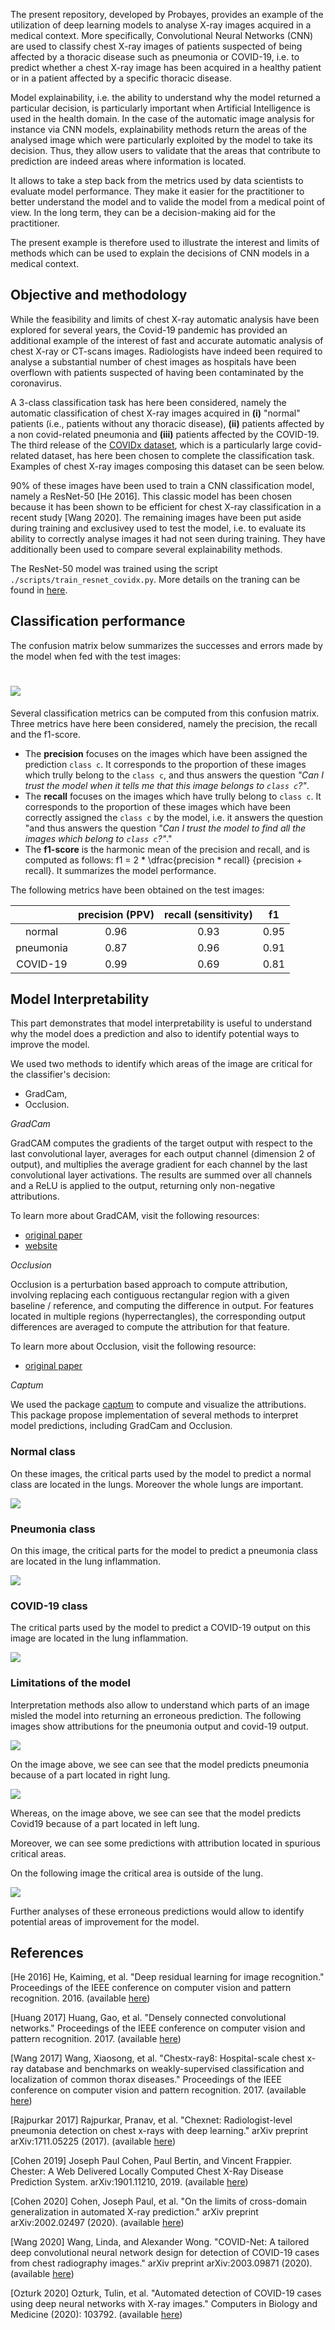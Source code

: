 The present repository, developed by Probayes, provides an example of the utilization of deep learning models to analyse X-ray images acquired in a medical context. 
More specifically, Convolutional Neural Networks (CNN) are used to classify chest X-ray images of patients suspected of being affected by a 
thoracic disease such as pneumonia or COVID-19, i.e. to predict whether a chest X-ray image has been acquired in a healthy patient or 
in a patient affected by a specific thoracic disease.

Model explainability, i.e. the ability to understand why the model returned a particular decision, is particularly important
when Artificial Intelligence is used in the health domain.
In the case of the automatic image analysis for instance via CNN models, explainability methods return the areas of the analysed image
which were particularly exploited by the model to take its decision.
Thus, they allow users to validate that the areas that contribute to prediction are indeed areas where information is located.

It allows to take a step back from the metrics used by data scientists to evaluate model performance.
They make it easier for the practitioner to better understand the model and to valide the model from a medical point of view.
In the long term, they can be a decision-making aid for the practitioner.

The present example is therefore used to illustrate the interest and limits of methods which can be used to explain the decisions of CNN models in a medical context.


## Objective and methodology

While the feasibility and limits of chest X-ray automatic analysis have been explored for several years, the Covid-19 pandemic has provided 
an additional example of the interest of fast and accurate automatic analysis of chest X-ray or CT-scans images. 
Radiologists have indeed been required to analyse a substantial number of chest images as hospitals have been overflown with patients 
suspected of having been contaminated by the coronavirus.

A 3-class classification task has here been considered, namely the automatic classification of chest X-ray images acquired in 
 **(i)** "normal" patients (i.e., patients without any thoracic disease), **(ii)** patients affected by a non covid-related pneumonia 
 and **(iii)** patients affected by the COVID-19. 
The third release of the [COVIDx dataset](https://github.com/lindawangg/COVID-Net/blob/master/docs/COVIDx.md), which is a particularly 
large covid-related dataset, has here been chosen to complete the classification task. 
Examples of chest X-ray images composing this dataset can be seen below.

90% of these images have been used to train a CNN classification model, namely a ResNet-50 [He 2016].
This classic model has been chosen because it has been shown to be efficient for chest X-ray classification in a recent study [Wang 2020].
The remaining images have been put aside during training and exclusivey used to test the model, i.e. to evaluate its ability to correctly
analyse images it had not seen during training.
They have additionally been used to compare several explainability methods.

The ResNet-50 model was trained using the script
`./scripts/train_resnet_covidx.py`. More details on the traning can be found in
[here](./scripts/README.md).

## Classification performance

The confusion matrix below summarizes the successes and errors made by the model when fed with the test images:

# ![](./notebooks/results/confusion_matrix_resnet50.png)


Several classification metrics can be computed from this confusion matrix.
Three metrics have here been considered, namely the precision, the recall and the f1-score.
+ The **precision** focuses on the images which have been assigned the prediction `class c`. 
It corresponds to the proportion of these images which trully belong to the `class c`, and thus answers the question 
*"Can I trust the model when it tells me that this image belongs to `class c`?"*.
+ The **recall** focuses on the images which have trully belong to `class c`. It corresponds to the proportion of these images which 
have been correctly assigned the `class c` by the model, i.e. it answers the question "and thus answers the question
 *"Can I trust the model to find all the images which belong to `class c`?"*."
 + The **f1-score** is the harmonic mean of the precision and recall, and is computed as follows: 
 f1 = 2 * \dfrac{precision * recall}  {precision + recall}. It summarizes the model performance.

The following metrics have been obtained on the test images:

|             |   precision (PPV) |   recall (sensitivity) |     f1 |
| :---------: | :---------------: | :--------------------: | :----: |
| normal      |              0.96 |                   0.93 |   0.95 |
| pneumonia   |              0.87 |                   0.96 |   0.91 |
| COVID-19    |              0.99 |                   0.69 |   0.81 |



## Model Interpretability 

This part demonstrates that model interpretability is useful to understand why
the model does a prediction and also to identify potential ways to improve the
model.

We used two methods to identify which areas of the image are critical for the classifier's
decision:
- GradCam,
- Occlusion.

*GradCam*

GradCAM computes the gradients of the target output with respect to the last
convolutional layer, averages for each output channel (dimension 2 of output),
and multiplies the average gradient for each channel by the last convolutional
layer activations. The results are summed over all channels and a ReLU is
applied to the output, returning only non-negative attributions.

To learn more about GradCAM, visit the following resources:

- [original paper](https://arxiv.org/abs/1610.02391)
- [website](http://gradcam.cloudcv.org/)

*Occlusion*

Occlusion is a perturbation based approach to compute attribution, involving
replacing each contiguous rectangular region with a given baseline / reference,
and computing the difference in output. For features located in multiple regions
(hyperrectangles), the corresponding output differences are averaged to compute
the attribution for that feature. 

To learn more about Occlusion, visit the following resource:

- [original paper](https://arxiv.org/abs/1311.2901)

*Captum*

We used the package [captum](https://captum.ai/) to compute and visualize the
attributions. This package propose implementation of several methods to
interpret model predictions, including GradCam and Occlusion.

### Normal class 

On these images, the critical parts used by the model to predict a normal class
are located in the lungs. Moreover the whole lungs are important.

![](./notebooks/figures/resnet50_covidxv3_interpretation/normal_ok.jpg)

### Pneumonia class 

On this image, the critical parts for the model to predict a pneumonia class
are located in the lung inflammation.

![](./notebooks/figures/resnet50_covidxv3_interpretation/pneumonia_ok.jpg)

### COVID-19 class

The critical parts used by the model to predict a COVID-19 output on this image are
located in the lung inflammation.

![](./notebooks/figures/resnet50_covidxv3_interpretation/covid_ok_prediction.jpg)


### Limitations of the model

Interpretation methods also allow to understand which parts of an image misled
the model into returning an erroneous prediction. The following images show
attributions for the pneumonia output and covid-19 output.

![](./notebooks/figures/resnet50_covidxv3_interpretation/covid_notok_prediction.jpg)

On the image above, we see can see that the model predicts pneumonia because of
a part located in right lung.

![](./notebooks/figures/resnet50_covidxv3_interpretation/covid_notok_prediction_covid19.jpg)

Whereas, on the image above, we see can see that the model predicts Covid19
because of a part located in left lung.

Moreover, we can see some predictions with attribution located in spurious
critical areas.

On the following image the critical area is outside of the lung. 

![](./notebooks/figures/resnet50_covidxv3_interpretation/pneumonia_ok_prediction_notok_interpretation.jpg)

Further analyses of these erroneous predictions would allow to identify
potential areas of improvement for the model.


## References


[He 2016] He, Kaiming, et al. "Deep residual learning for image recognition." Proceedings of the IEEE conference on computer vision and pattern recognition. 2016.
(available [here](https://openaccess.thecvf.com/content_cvpr_2016/papers/He_Deep_Residual_Learning_CVPR_2016_paper.pdf))

[Huang 2017] Huang, Gao, et al. "Densely connected convolutional networks." Proceedings of the IEEE conference on computer vision and pattern recognition. 2017.
(available [here](https://openaccess.thecvf.com/content_cvpr_2017/papers/Huang_Densely_Connected_Convolutional_CVPR_2017_paper.pdf))

[Wang 2017] Wang, Xiaosong, et al. "Chestx-ray8: Hospital-scale chest x-ray database and benchmarks on weakly-supervised classification and localization of common thorax diseases." Proceedings of the IEEE conference on computer vision and pattern recognition. 2017.
(available [here](https://openaccess.thecvf.com/content_cvpr_2017/papers/Wang_ChestX-ray8_Hospital-Scale_Chest_CVPR_2017_paper.pdf))

[Rajpurkar 2017] Rajpurkar, Pranav, et al. "Chexnet: Radiologist-level pneumonia detection on chest x-rays with deep learning." arXiv preprint arXiv:1711.05225 (2017).
(available [here](https://arxiv.org/pdf/1711.05225.pdf%202017.pdf))

[Cohen 2019] Joseph Paul Cohen, Paul Bertin, and Vincent Frappier. Chester: A Web Delivered Locally Computed Chest X-Ray Disease Prediction System. arXiv:1901.11210, 2019.
(available [here](https://arxiv.org/pdf/1901.11210.pdf))

[Cohen 2020] Cohen, Joseph Paul, et al. "On the limits of cross-domain generalization in automated X-ray prediction." arXiv preprint arXiv:2002.02497 (2020).
(available [here](https://arxiv.org/pdf/2002.02497.pdf))

[Wang 2020] Wang, Linda, and Alexander Wong. "COVID-Net: A tailored deep convolutional neural network design for detection of COVID-19 cases from chest radiography images." arXiv preprint arXiv:2003.09871 (2020).
(available [here](https://arxiv.org/pdf/2003.09871.pdf))

[Ozturk 2020] Ozturk, Tulin, et al. "Automated detection of COVID-19 cases using deep neural networks with X-ray images." Computers in Biology and Medicine (2020): 103792.
(available [here](https://www.ncbi.nlm.nih.gov/pmc/articles/PMC7187882/))
